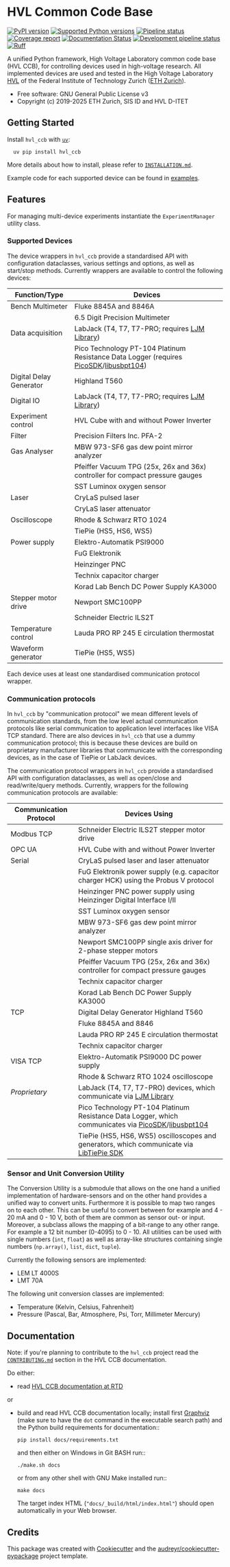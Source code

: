 # HVL Common Code Base

[![PyPI version](https://img.shields.io/pypi/v/hvl_ccb?logo=PyPi)](https://pypi.org/project/hvl_ccb/)
[![Supported Python versions](https://img.shields.io/pypi/pyversions/hvl_ccb?logo=Python)](https://pypi.org/project/hvl_ccb/)
[![Pipeline status](https://img.shields.io/gitlab/pipeline/ethz_hvl/hvl_ccb/master?logo=gitlab)](https://gitlab.com/ethz_hvl/hvl_ccb/-/tree/master)
[![Coverage report](https://img.shields.io/gitlab/coverage/ethz_hvl/hvl_ccb/master?logo=gitlab)](https://gitlab.com/ethz_hvl/hvl_ccb/commits/master)
[![Documentation Status](https://img.shields.io/readthedocs/hvl_ccb?logo=read-the-docs)](https://hvl-ccb.readthedocs.io/en/stable/)
[![Development pipeline status](https://img.shields.io/gitlab/pipeline/ethz_hvl/hvl_ccb/devel?label=devel&logo=gitlab)](https://gitlab.com/ethz_hvl/hvl_ccb/-/tree/devel)
[![Ruff](https://img.shields.io/endpoint?url=https://raw.githubusercontent.com/astral-sh/ruff/main/assets/badge/v2.json)](https://github.com/astral-sh/ruff)

A unified Python framework, High Voltage Laboratory common code base (HVL CCB), for controlling devices used in high-voltage research. All implemented devices are used and tested in the High Voltage Laboratory [HVL](https://hvl.ee.ethz.ch/) of the Federal Institute of Technology Zurich ([ETH Zurich](https://ethz.ch/en.html)).

* Free software: GNU General Public License v3
* Copyright (c) 2019-2025 ETH Zurich, SIS ID and HVL D-ITET

## Getting Started

Install `hvl_ccb` with [`uv`](https://docs.astral.sh/uv/):

```console
  uv pip install hvl_ccb
```

More details about how to install, please refer to [`INSTALLATION.md`](https://gitlab.com/ethz_hvl/hvl_ccb/-/blob/devel/INSTALLATION.md?ref_type=heads).

Example code for each supported device can be found in [examples](https://gitlab.com/ethz_hvl/hvl_ccb/-/tree/devel/examples?ref_type=heads).

## Features

For managing multi-device experiments instantiate the `ExperimentManager`
utility class.

### Supported Devices

The device wrappers in `hvl_ccb` provide a standardised API with configuration
dataclasses, various settings and options, as well as start/stop methods.
Currently wrappers are available to control the following devices:

| Function/Type           | Devices |
|-------------------------|------------------------------------------------------------|
| Bench Multimeter        | Fluke 8845A and 8846A  |
|                         | 6.5 Digit Precision Multimeter  |
| Data acquisition        | LabJack (T4, T7, T7-PRO; requires [LJM Library](https://labjack.com/ljm))  |
|                         | Pico Technology PT-104 Platinum Resistance Data Logger (requires [PicoSDK](https://www.picotech.com/downloads)/[libusbpt104](https://labs.picotech.com/debian/pool/main/libu/libusbpt104/))  |
| Digital Delay Generator | Highland T560  |
| Digital IO              | LabJack (T4, T7, T7-PRO; requires [LJM Library](https://labjack.com/ljm))  |
| Experiment control      | HVL Cube with and without Power Inverter  |
| Filter      | Precision Filters Inc. PFA-2  |
| Gas Analyser            | MBW 973-SF6 gas dew point mirror analyzer  |
|                         | Pfeiffer Vacuum TPG (25x, 26x and 36x) controller for compact pressure gauges  |
|                         | SST Luminox oxygen sensor  |
| Laser                   | CryLaS pulsed laser  |
|                         | CryLaS laser attenuator  |
| Oscilloscope            | Rhode & Schwarz RTO 1024  |
|                         | TiePie (HS5, HS6, WS5)  |
| Power supply            | Elektro-Automatik PSI9000  |
|                         | FuG Elektronik  |
|                         | Heinzinger PNC  |
|                         | Technix capacitor charger  |
|                         | Korad Lab Bench DC Power Supply KA3000  |
| Stepper motor drive     | Newport SMC100PP  |
|                         | Schneider Electric ILS2T  |
| Temperature control     | Lauda PRO RP 245 E circulation thermostat  |
| Waveform generator      | TiePie (HS5, WS5)  |

Each device uses at least one standardised communication protocol wrapper.

### Communication protocols

In `hvl_ccb` by "communication protocol" we mean different levels of
communication standards, from the low level actual communication protocols like
serial communication to application level interfaces like VISA TCP standard. There
are also devices in `hvl_ccb` that use a dummy communication protocol;
this is because these devices are build on proprietary manufacturer libraries that
communicate with the corresponding devices, as in the case of TiePie or LabJack devices.

The communication protocol wrappers in `hvl_ccb` provide a standardised API with
configuration dataclasses, as well as open/close and read/write/query methods.
Currently, wrappers for the following communication protocols are available:

| Communication Protocol | Devices Using |
|------------------------|-------------------------------------------------------------|
| Modbus TCP             | Schneider Electric ILS2T stepper motor drive |
| OPC UA                 | HVL Cube with and without Power Inverter |
| Serial                 | CryLaS pulsed laser and laser attenuator |
|                        | FuG Elektronik power supply (e.g. capacitor charger HCK) using the Probus V protocol  |
|                        | Heinzinger PNC power supply using Heinzinger Digital Interface I/II  |
|                        | SST Luminox oxygen sensor  |
|                        | MBW 973-SF6 gas dew point mirror analyzer  |
|                        | Newport SMC100PP single axis driver for 2-phase stepper motors  |
|                        | Pfeiffer Vacuum TPG (25x, 26x and 36x) controller for compact pressure gauges  |
|                        | Technix capacitor charger  |
|                        | Korad Lab Bench DC Power Supply KA3000  |
| TCP                    | Digital Delay Generator Highland T560  |
|                        | Fluke 8845A and 8846  |
|                        | Lauda PRO RP 245 E circulation thermostat  |
|                        | Technix capacitor charger  |
| VISA TCP               | Elektro-Automatik PSI9000 DC power supply  |
|                        | Rhode & Schwarz RTO 1024 oscilloscope  |
| *Proprietary*          | LabJack (T4, T7, T7-PRO) devices, which communicate via [LJM Library](https://labjack.com/ljm)  |
|                        | Pico Technology PT-104 Platinum Resistance Data Logger, which communicates via [PicoSDK](https://www.picotech.com/downloads)/[libusbpt104](https://labs.picotech.com/debian/pool/main/libu/libusbpt104/)  |
|                        | TiePie (HS5, HS6, WS5) oscilloscopes and generators, which communicate via [LibTiePie SDK](https://www.tiepie.com/en/libtiepie-sdk)  |

### Sensor and Unit Conversion Utility

The Conversion Utility is a submodule that allows on the one hand a unified implementation of hardware-sensors and on the other hand provides a unified way to convert units. Furthermore it is possible to map two ranges on to each other. This can be useful to convert between for example and 4 - 20 mA and 0 - 10 V, both of them are common as sensor out- or input. Moreover, a subclass allows the mapping of a bit-range to any other range. For example a 12 bit number (0-4095) to 0 - 10. All utilities can be used with single numbers (`int`, `float`) as well as array-like structures containing single numbers (`np.array()`, `list`, `dict`, `tuple`).

Currently the following sensors are implemented:

* LEM LT 4000S
* LMT 70A

The following unit conversion classes are implemented:

* Temperature (Kelvin, Celsius, Fahrenheit)
* Pressure (Pascal, Bar, Atmosphere, Psi, Torr, Millimeter Mercury)

## Documentation

Note: if you're planning to contribute to the `hvl_ccb` project read
the [`CONTRIBUTING.md`](https://gitlab.com/ethz_hvl/hvl_ccb/-/blob/devel/CONTRIBUTING.md?ref_type=heads) section in the HVL CCB documentation.

Do either:

* read [HVL CCB documentation at RTD](https://readthedocs.org/projects/hvl-ccb/)

or

* build and read HVL CCB documentation locally; install first [Graphviz](https://graphviz.org/) (make sure
  to have the `dot` command in the executable search path) and the Python
  build requirements for documentation::

    ```console
    pip install docs/requirements.txt
    ```

  and then either on Windows in Git BASH run::

    ```console
    ./make.sh docs
    ```

  or from any other shell with GNU Make installed run::

    ```console
    make docs
    ```

  The target index HTML (`"docs/_build/html/index.html"`) should open
  automatically in your Web browser.

## Credits

This package was created with [Cookiecutter](https://github.com/audreyr/cookiecutter) and the
[audreyr/cookiecutter-pypackage](https://github.com/audreyr/cookiecutter-pypackage) project template.
